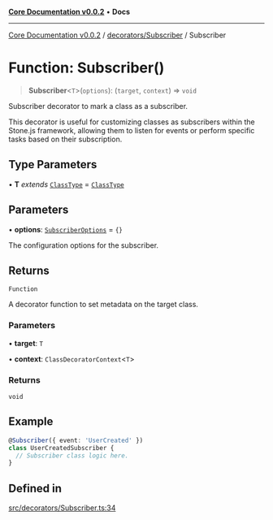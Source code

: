 [**Core Documentation v0.0.2**](../../../README.md) • **Docs**

***

[Core Documentation v0.0.2](../../../modules.md) / [decorators/Subscriber](../README.md) / Subscriber

# Function: Subscriber()

> **Subscriber**\<`T`\>(`options`): (`target`, `context`) => `void`

Subscriber decorator to mark a class as a subscriber.

This decorator is useful for customizing classes as subscribers within the Stone.js framework,
allowing them to listen for events or perform specific tasks based on their subscription.

## Type Parameters

• **T** *extends* [`ClassType`](../../../definitions/type-aliases/ClassType.md) = [`ClassType`](../../../definitions/type-aliases/ClassType.md)

## Parameters

• **options**: [`SubscriberOptions`](../interfaces/SubscriberOptions.md) = `{}`

The configuration options for the subscriber.

## Returns

`Function`

A decorator function to set metadata on the target class.

### Parameters

• **target**: `T`

• **context**: `ClassDecoratorContext`\<`T`\>

### Returns

`void`

## Example

```typescript
@Subscriber({ event: 'UserCreated' })
class UserCreatedSubscriber {
  // Subscriber class logic here.
}
```

## Defined in

[src/decorators/Subscriber.ts:34](https://github.com/stonemjs/core/blob/dd7eaec566465ef84c36b87b824f8ea9ab76e8fa/src/decorators/Subscriber.ts#L34)
